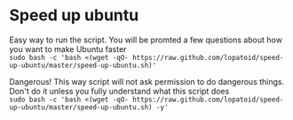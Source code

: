 # Speed up ubuntu


Easy way to run the script. You will be promted a few questions about how you want to make Ubuntu faster  
`sudo bash -c 'bash <(wget -qO- https://raw.github.com/lopatoid/speed-up-ubuntu/master/speed-up-ubuntu.sh)'`

Dangerous! This way script will not ask permission to do dangerous things. Don't do it unless you fully understand what this script does  
`sudo bash -c 'bash <(wget -qO- https://raw.github.com/lopatoid/speed-up-ubuntu/master/speed-up-ubuntu.sh) -y'`
